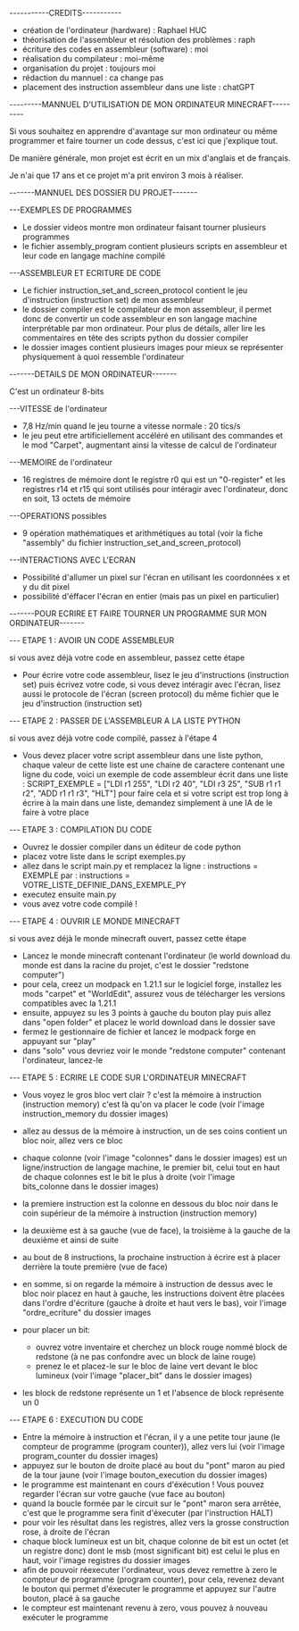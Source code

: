 ﻿


-----------CREDITS-----------

- création de l'ordinateur (hardware)							: 	Raphael HUC
- théorisation de l'assembleur et résolution des problèmes		: 	raph
- écriture des codes en assembleur (software)					:	moi
- réalisation du compilateur									:	moi-même
- organisation du projet										:	toujours moi
- rédaction du mannuel											:	ca change pas
- placement des instruction assembleur dans une liste			:	chatGPT




---------MANNUEL D'UTILISATION DE MON ORDINATEUR MINECRAFT---------

Si vous souhaitez en apprendre d'avantage sur mon ordinateur ou même programmer et faire tourner un code
dessus, c'est ici que j'explique tout.

De manière générale, mon projet est écrit en un mix d'anglais et de français.

Je n'ai que 17 ans et ce projet m'a prit environ 3 mois à réaliser.


-------MANNUEL DES DOSSIER DU PROJET-------


---EXEMPLES DE PROGRAMMES

- Le dossier videos montre mon ordinateur faisant tourner plusieurs programmes
- le fichier assembly_program contient plusieurs scripts en assembleur et leur code en langage machine
compilé

---ASSEMBLEUR ET ECRITURE DE CODE

- Le fichier instruction_set_and_screen_protocol contient le jeu d'instruction (instruction set) de mon
assembleur
- le dossier compiler est le compilateur de mon assembleur, il permet donc de convertir un code assembleur en
son langage machine
interprétable par mon ordinateur. Pour plus de détails, aller lire les commentaires en tête des scripts
python du dossier compiler
- le dossier images contient plusieurs images pour mieux se représenter physiquement à quoi ressemble
l'ordinateur




-------DETAILS DE MON ORDINATEUR-------


C'est un ordinateur 8-bits

---VITESSE de l'ordinateur

- 7,8 Hz/min quand le jeu tourne a vitesse normale : 20 tics/s
- le jeu peut etre artificiellement accéléré en utilisant des commandes et le mod "Carpet",
augmentant ainsi la vitesse de calcul de l'ordinateur

---MEMOIRE de l'ordinateur

- 16 registres de mémoire dont le registre r0 qui est un "0-register" et les registres r14 et r15 qui sont
utilisés pour intéragir avec l'ordinateur, donc en soit, 13 octets de mémoire

---OPERATIONS possibles

- 9 opération mathématiques et arithmétiques au total (voir la fiche "assembly" du fichier
instruction_set_and_screen_protocol)

---INTERACTIONS AVEC L'ECRAN

- Possibilité d'allumer un pixel sur l'écran en utilisant les coordonnées x et y du dit pixel
- possibilité d'éffacer l'écran en entier (mais pas un pixel en particulier)



-------POUR ECRIRE ET FAIRE TOURNER UN PROGRAMME SUR MON ORDINATEUR-------


--- ETAPE 1 : AVOIR UN CODE ASSEMBLEUR

si vous avez déjà votre code en assembleur, passez cette étape

- Pour écrire votre code assembleur, lisez le jeu d'instructions (instruction set) puis écrivez votre code,
si vous devez intéragir avec l'écran, lisez aussi le protocole de l'écran (screen protocol) du même fichier
que le jeu d'instruction (instruction set)

--- ETAPE 2 : PASSER DE L'ASSEMBLEUR A LA LISTE PYTHON

si vous avez déjà votre code compilé, passez à l'étape 4

- Vous devez placer votre script assembleur dans une liste python, chaque valeur de cette liste est une
chaine de caractere contenant une ligne du code, voici un exemple de code assembleur écrit dans une liste :
SCRIPT_EXEMPLE = ["LDI r1 255",
			"LDI r2 40",
			"LDI r3 25",
			"SUB r1 r1 r2",
			"ADD r1 r1 r3",
			"HLT"]
pour faire cela et si votre script est trop long à écrire à la main dans une liste, demandez simplement à une
IA de le faire à votre place

--- ETAPE 3 : COMPILATION DU CODE

- Ouvrez le dossier compiler dans un éditeur de code python
- placez votre liste dans le script exemples.py
- allez dans le script main.py et remplacez la ligne :
	instructions = EXEMPLE
par :
	instructions = VOTRE_LISTE_DEFINIE_DANS_EXEMPLE_PY
- executez ensuite main.py
- vous avez votre code compilé !

--- ETAPE 4 : OUVRIR LE MONDE MINECRAFT

si vous avez déjà le monde minecraft ouvert, passez cette étape

- Lancez le monde minecraft contenant l'ordinateur (le world download du monde est dans la racine du projet,
c'est le dossier "redstone computer")
- pour cela, creez un modpack en 1.21.1 sur le logiciel forge, installez les mods "carpet" et "WorldEdit",
assurez vous de télécharger les versions compatibles avec la 1.21.1
- ensuite, appuyez su les 3 points à gauche du bouton play puis allez dans "open folder" et placez le world 
download dans le dossier save
- fermez le gestionnaire de fichier et lancez le modpack forge en appuyant sur "play"
- dans "solo" vous devriez voir le monde "redstone computer" contenant l'ordinateur, lancez-le

--- ETAPE 5 : ECRIRE LE CODE SUR L'ORDINATEUR MINECRAFT

- Vous voyez le gros bloc vert clair ? c'est la mémoire à instruction (instruction memory) c'est là qu'on va
placer le code (voir l'image instruction_memory du dossier images)
- allez au dessus de la mémoire à instruction, un de ses coins contient un bloc noir, allez vers ce bloc
- chaque colonne (voir l'image "colonnes" dans le dossier images) est un ligne/instruction de langage
machine, le premier bit, celui tout en haut de chaque colonnes est le bit le plus à droite (voir l'image  
bits_colonne dans le dossier images)
- la premiere instruction est la colonne en dessous du bloc noir dans le coin supérieur de la mémoire à
instruction (instruction memory)
- la deuxième est à sa gauche (vue de face), la troisième à la gauche de la deuxième et ainsi de suite
- au bout de 8 instructions, la prochaine instruction à écrire est à placer derrière la toute première (vue
de face)
- en somme, si on regarde la mémoire à instruction de dessus avec le bloc noir placez en haut à gauche, les
instructions doivent être placées dans l'ordre d'écriture (gauche à droite et haut vers le bas), voir l'image
"ordre_ecriture" du dossier images

- pour placer un bit:
	- ouvrez votre inventaire et cherchez un block rouge nommé block de redstone (à ne pas confondre avec un
	block de laine rouge)
	- prenez le et placez-le sur le bloc de laine vert devant le bloc lumineux (voir l'image "placer_bit"
	dans le dossier images)
- les block de redstone représente un 1 et l'absence de block représente un 0

--- ETAPE 6 : EXECUTION DU CODE

- Entre la mémoire à instruction et l'écran, il y a une petite tour jaune (le compteur de programme (program
counter)), allez vers lui (voir l'image program_counter du dossier images)
- appuyez sur le bouton de droite placé au bout du "pont" maron au pied de la tour jaune (voir l'image
bouton_execution du dossier images)
- le programme est maintenant en cours d'éxécution ! Vous pouvez regarder l'écran sur votre gauche (vue face
au bouton)
- quand la boucle formée par le circuit sur le "pont" maron sera arrêtée, c'est que le programme sera finit
d'éxecuter (par l'instruction HALT)
- pour voir les résultat dans les registres, allez vers la grosse construction rose, à droite de l'écran
- chaque block lumineux est un bit, chaque colonne de bit est un octet (et un registre donc) dont le msb
(most significant bit) est celui le plus en haut, voir l'image registres du dossier images
- afin de pouvoir réexecuter l'ordinateur, vous devez remettre à zero le compteur de programme (program
counter), pour cela, revenez devant le bouton qui permet d'éxecuter le programme et appuyez sur l'autre
bouton, placé à sa gauche
- le compteur est maintenant revenu à zero, vous pouvez à nouveau exécuter le programme

